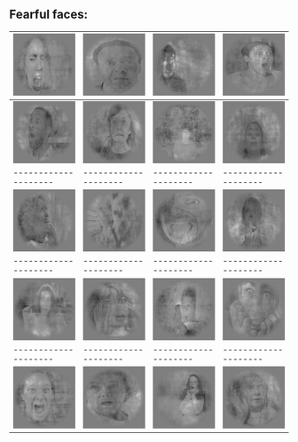 ## Fearful faces:

![](images/im82.png) | ![](images/im83.png) | ![](images/im84.png) | ![](images/im85.png)
-------------------- | -------------------- | -------------------- | --------------------
![](images/im86.png) | ![](images/im87.png) | ![](images/im88.png) | ![](images/im89.png)
-------------------- | -------------------- | -------------------- | --------------------
![](images/im90.png) | ![](images/im91.png) | ![](images/im92.png) | ![](images/im93.png)
-------------------- | -------------------- | -------------------- | --------------------
![](images/im94.png) | ![](images/im95.png) | ![](images/im96.png) | ![](images/im97.png)
-------------------- | -------------------- | -------------------- | --------------------
![](images/im98.png) | ![](images/im99.png) | ![](images/im100.png) | ![](images/im101.png)

